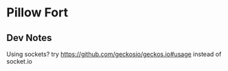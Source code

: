 # Pillow Fort

## Dev Notes

Using sockets? try https://github.com/geckosio/geckos.io#usage instead of socket.io
